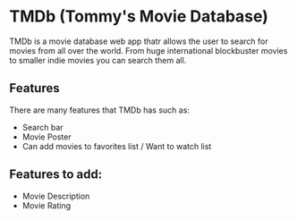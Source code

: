 # TMDb (Tommy's Movie Database)

TMDb is a movie database web app thatr allows the user to search for movies from all over the world. From huge international blockbuster movies to smaller indie movies you can search them all.

## Features
There are many features that TMDb has such as:

* Search bar
* Movie Poster
* Can add movies to favorites list / Want to watch list

## Features to add:
* Movie Description
* Movie Rating

